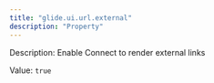 ```yaml
---
title: "glide.ui.url.external"
description: "Property"
---
```


Description: Enable Connect to render external links

Value: `true`